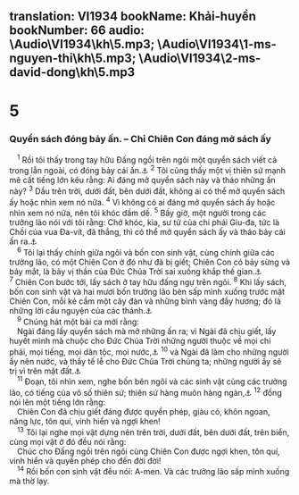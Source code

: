 translation: VI1934
bookName: Khải-huyền 
bookNumber: 66
audio: \Audio\VI1934\kh\5.mp3; \Audio\VI1934\1-ms-nguyen-thi\kh\5.mp3; \Audio\VI1934\2-ms-david-dong\kh\5.mp3
-------

<div class="title"><h1>5</h1><h3>Quyển sách đóng bảy ấn. – Chỉ Chiên Con đáng mở sách ấy</h3></div>
<span class="verse kh_5_1"> <sup>1</sup> Rồi tôi thấy trong tay hữu Đấng ngồi trên ngôi một quyển sách viết cả trong lẫn ngoài, có đóng bảy cái ấn.<a data-toggle="tooltip" data-placement="bottom" title="Exe 2:9-10; Es 29:11">⚓</a></span>
<span class="verse kh_5_2"><sup>2</sup> Tôi cũng thấy một vị thiên sứ mạnh mẽ cất tiếng lớn kêu rằng: Ai đáng mở quyển sách này và tháo những ấn này? </span>
<span class="verse kh_5_3"><sup>3</sup> Dầu trên trời, dưới đất, bên dưới đất, không ai có thể mở quyển sách ấy hoặc nhìn xem nó nữa. </span>
<span class="verse kh_5_4"><sup>4</sup> Vì không có ai đáng mở quyển sách ấy hoặc nhìn xem nó nữa, nên tôi khóc dầm dề. </span>
<span class="verse kh_5_5"><sup>5</sup> Bấy giờ, một người trong các trưởng lão nói với tôi rằng: Chớ khóc, kìa, sư tử của chi phái Giu-đa, tức là Chồi của vua Đa-vít, đã thắng, thì có thể mở quyển sách ấy và tháo bảy cái ấn ra.<a data-toggle="tooltip" data-placement="bottom" title="Sa 49:9; Es 11:1,10">⚓</a><br/></span>
<span class="verse kh_5_6"> <sup>6</sup> Tôi lại thấy chính giữa ngôi và bốn con sinh vật, cùng chính giữa các trưởng lão, có một Chiên Con ở đó như đã bị giết; Chiên Con có bảy sừng và bảy mắt, là bảy vị thần của Đức Chúa Trời sai xuống khắp thế gian.<a data-toggle="tooltip" data-placement="bottom" title="Es 53:7; Xa 4:10">⚓</a></span>
<span class="verse kh_5_7"><sup>7</sup> Chiên Con bước tới, lấy sách ở tay hữu đấng ngự trên ngôi. </span>
<span class="verse kh_5_8"><sup>8</sup> Khi lấy sách, bốn con sinh vật và hai mươi bốn trưởng lão bèn sấp mình xuống trước mặt Chiên Con, mỗi kẻ cầm một cây đàn và những bình vàng đầy hương; đó là những lời cầu nguyện của các thánh.<a data-toggle="tooltip" data-placement="bottom" title="Thi 141:2">⚓</a><br/></span>
<span class="verse kh_5_9"> <sup>9</sup> Chúng hát một bài ca mới rằng: <br/> Ngài đáng lấy quyển sách mà mở những ấn ra; vì Ngài đã chịu giết, lấy huyết mình mà chuộc cho Đức Chúa Trời những người thuộc về mọi chi phái, mọi tiếng, mọi dân tộc, mọi nước,<a data-toggle="tooltip" data-placement="bottom" title="Thi 33:3; 98:1; Es 42:10">⚓</a></span>
<span class="verse kh_5_10"><sup>10</sup> và Ngài đã làm cho những người ấy nên nước, và thầy tế lễ cho Đức Chúa Trời chúng ta; những người ấy sẽ trị vì trên mặt đất.<a data-toggle="tooltip" data-placement="bottom" title="Xu 19:6; Kh 1:6">⚓</a><br/></span>
<span class="verse kh_5_11"> <sup>11</sup> Đoạn, tôi nhìn xem, nghe bốn bên ngôi và các sinh vật cùng các trưởng lão, có tiếng của vô số thiên sứ; thiên sứ hàng muôn hàng ngàn,<a data-toggle="tooltip" data-placement="bottom" title="Da 7:10">⚓</a></span>
<span class="verse kh_5_12"><sup>12</sup> đồng nói lên một tiếng lớn rằng: <br/> Chiên Con đã chịu giết đáng được quyền phép, giàu có, khôn ngoan, năng lực, tôn quí, vinh hiển và ngợi khen! <br/></span>
<span class="verse kh_5_13"> <sup>13</sup> Tôi lại nghe mọi vật dựng nên trên trời, dưới đất, bên dưới đất, trên biển, cùng mọi vật ở đó đều nói rằng: <br/> Chúc cho Đấng ngồi trên ngôi cùng Chiên Con được ngợi khen, tôn quí, vinh hiển và quyền phép cho đến đời đời! <br/></span>
<span class="verse kh_5_14"> <sup>14</sup> Rồi bốn con sinh vật đều nói: A-men. Và các trưởng lão sấp mình xuống mà thờ lạy. <br/></span>
